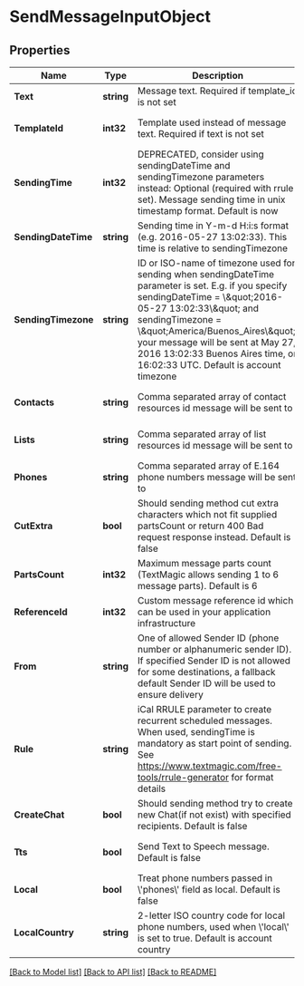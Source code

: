 # SendMessageInputObject

## Properties
Name | Type | Description | Notes
------------ | ------------- | ------------- | -------------
**Text** | **string** | Message text. Required if template_id is not set | [default to null]
**TemplateId** | **int32** | Template used instead of message text. Required if text is not set | [optional] [default to null]
**SendingTime** | **int32** | DEPRECATED, consider using sendingDateTime and sendingTimezone parameters instead: Optional (required with rrule set). Message sending time in unix timestamp format. Default is now | [optional] [default to null]
**SendingDateTime** | **string** | Sending time in Y-m-d H:i:s format (e.g. 2016-05-27 13:02:33). This time is relative to sendingTimezone | [optional] [default to null]
**SendingTimezone** | **string** | ID or ISO-name of timezone used for sending when sendingDateTime parameter is set. E.g. if you specify sendingDateTime &#x3D; \\\&quot;2016-05-27 13:02:33\\\&quot; and sendingTimezone &#x3D; \\\&quot;America/Buenos_Aires\\\&quot;, your message will be sent at May 27, 2016 13:02:33 Buenos Aires time, or 16:02:33 UTC. Default is account timezone | [optional] [default to null]
**Contacts** | **string** | Comma separated array of contact resources id message will be sent to | [optional] [default to null]
**Lists** | **string** | Comma separated array of list resources id message will be sent to | [optional] [default to null]
**Phones** | **string** | Comma separated array of E.164 phone numbers message will be sent to | [default to null]
**CutExtra** | **bool** | Should sending method cut extra characters which not fit supplied partsCount or return 400 Bad request response instead. Default is false | [optional] [default to null]
**PartsCount** | **int32** | Maximum message parts count (TextMagic allows sending 1 to 6 message parts). Default is 6 | [optional] [default to null]
**ReferenceId** | **int32** | Custom message reference id which can be used in your application infrastructure | [optional] [default to null]
**From** | **string** | One of allowed Sender ID (phone number or alphanumeric sender ID). If specified Sender ID is not allowed for some destinations, a fallback default Sender ID will be used to ensure delivery | [optional] [default to null]
**Rule** | **string** | iCal RRULE parameter to create recurrent scheduled messages. When used, sendingTime is mandatory as start point of sending. See https://www.textmagic.com/free-tools/rrule-generator for format details | [optional] [default to null]
**CreateChat** | **bool** | Should sending method try to create new Chat(if not exist) with specified recipients. Default is false | [optional] [default to null]
**Tts** | **bool** | Send Text to Speech message. Default is false | [optional] [default to null]
**Local** | **bool** | Treat phone numbers passed in \\&#39;phones\\&#39; field as local. Default is false | [optional] [default to null]
**LocalCountry** | **string** | 2-letter ISO country code for local phone numbers, used when \\&#39;local\\&#39; is set to true. Default is account country | [optional] [default to null]

[[Back to Model list]](../README.md#documentation-for-models) [[Back to API list]](../README.md#documentation-for-api-endpoints) [[Back to README]](../README.md)


